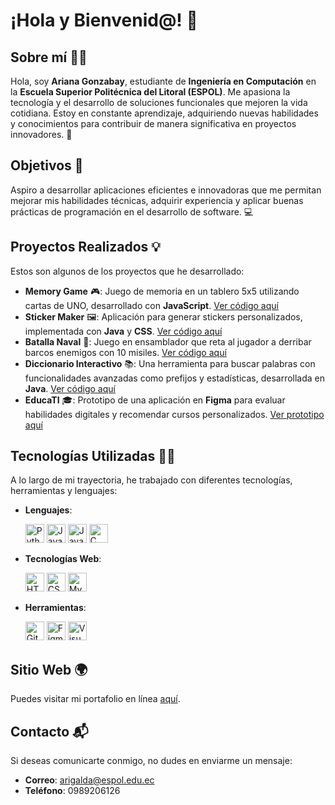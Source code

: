 # ¡Hola y Bienvenid@! 🌟

## Sobre mí 👩‍💻
Hola, soy **Ariana Gonzabay**, estudiante de **Ingeniería en Computación** en la **Escuela Superior Politécnica del Litoral (ESPOL)**. Me apasiona la tecnología y el desarrollo de soluciones funcionales que mejoren la vida cotidiana. Estoy en constante aprendizaje, adquiriendo nuevas habilidades y conocimientos para contribuir de manera significativa en proyectos innovadores. 🚀

## Objetivos 🎯
Aspiro a desarrollar aplicaciones eficientes e innovadoras que me permitan mejorar mis habilidades técnicas, adquirir experiencia y aplicar buenas prácticas de programación en el desarrollo de software. 💻

## Proyectos Realizados 💡
Estos son algunos de los proyectos que he desarrollado:

- **Memory Game** 🎮: Juego de memoria en un tablero 5x5 utilizando cartas de UNO, desarrollado con **JavaScript**. [Ver código aquí](https://github.com/ArianaGonzabay/MemoryGame.git)
- **Sticker Maker** 🖼️: Aplicación para generar stickers personalizados, implementada con **Java** y **CSS**. [Ver código aquí](https://github.com/DavidAlex99/proyectoEDG5.git)
- **Batalla Naval** 🚢: Juego en ensamblador que reta al jugador a derribar barcos enemigos con 10 misiles. [Ver código aquí](https://github.com/ArianaGonzabay/BatallaNaval.git)
- **Diccionario Interactivo** 📚: Una herramienta para buscar palabras con funcionalidades avanzadas como prefijos y estadísticas, desarrollada en **Java**. [Ver código aquí](https://github.com/DavidAlex99/proyectoEDG52P.git)
- **EducaTI** 🎓: Prototipo de una aplicación en **Figma** para evaluar habilidades digitales y recomendar cursos personalizados. [Ver prototipo aquí](https://www.figma.com/proto/sorbzxTmssHuXUvLlcvBEx/Grupo-1-team-library?node-id=417-7)

## Tecnologías Utilizadas 🧑‍💻
A lo largo de mi trayectoria, he trabajado con diferentes tecnologías, herramientas y lenguajes:

- **Lenguajes**:

    <img src="https://upload.wikimedia.org/wikipedia/commons/c/c3/Python-logo-notext.svg" alt="Python Logo" width="30"/>  
    <img src="https://cdn-icons-png.flaticon.com/512/226/226777.png" alt="Java Logo" width="30"/>  
    <img src="https://upload.wikimedia.org/wikipedia/commons/6/6a/JavaScript-logo.png" alt="JavaScript Logo" width="30"/>  
    <img src="https://img.icons8.com/?size=512&id=40670&format=png" alt="C Logo" width="30"/>  

- **Tecnologías Web**: 

    <img src="https://cdn-icons-png.flaticon.com/512/174/174854.png" alt="HTML Logo" width="30"/>  
    <img src="https://upload.wikimedia.org/wikipedia/commons/6/62/CSS3_logo.svg" alt="CSS Logo" width="30"/>  
    <img src="https://icons-for-free.com/iff/png/512/development+logo+mysql+icon-1320184807686758112.png" alt="MySQL Logo" width="30"/>  

- **Herramientas**: 

    <img src="https://git-scm.com/images/logos/downloads/Git-Icon-1788C.png" alt="Git Logo" width="30"/>  
    <img src="https://cdn4.iconfinder.com/data/icons/logos-brands-in-colors/3000/figma-logo-512.png" alt="Figma Logo" width="30"/>  
    <img src="https://upload.wikimedia.org/wikipedia/commons/thumb/9/9a/Visual_Studio_Code_1.35_icon.svg/512px-Visual_Studio_Code_1.35_icon.svg.png" alt="Visual Studio Code Logo" width="30"/>  


## Sitio Web 🌍
Puedes visitar mi portafolio en línea [aquí](https://github.com/ArianaGonzabay/).

## Contacto 📬
Si deseas comunicarte conmigo, no dudes en enviarme un mensaje:
- **Correo**: [arigalda@espol.edu.ec](mailto:arigalda@espol.edu.ec)
- **Teléfono**: 0989206126